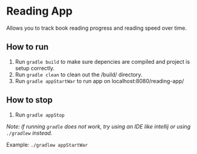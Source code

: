 # Reading App
Allows you to track book reading progress and reading speed over time.

## How to run
1. Run `gradle build` to make sure depencies are compiled and project is setup correctly.
2. Run `gradle clean` to clean out the /build/ directory.
3. Run `gradle appStartWar` to run app on localhost:8080/reading-app/

## How to stop
1. Run `gradle appStop`

_Note: if running `gradle` does not work, try using an IDE like intellij or using `./gradlew` instead._

Example: `./gradlew appStartWar`